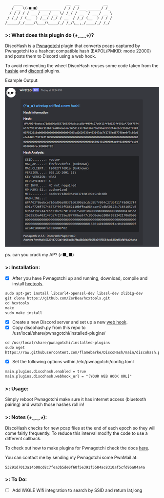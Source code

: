 ```
    ____                    __  __           __  
   / __ \(⌐■_■)__________  / / / /___ ______/ /_ 
  / / / / / ___/ ___/ __ \/ /_/ / __ `/ ___/ __ \
 / /_/ / (__  ) /__/ /_/ / __  / /_/ (__  ) / / /
/_____/_/____/\___/\____/_/ /_/\__,_/____/_/ /_/  
```

### >: What does this plugin do (◕‿‿◕)?

DiscoHash is a [Pwnagotchi](https://pwnagotchi.ai/) plugin that converts pcaps captured by Pwnagotchi to a hashcat compatible hash (EAPOL/PMKID: mode 22000) and posts them to Discord using a web hook.

To avoid reinventing the wheel DiscoHash reuses some code taken from the [hashie](https://github.com/evilsocket/pwnagotchi-plugins-contrib/blob/master/hashie.py) and [discord](https://github.com/evilsocket/pwnagotchi-plugins-contrib/blob/master/discord.py) plugins.

Example Output:

![DiscoHash Discord message](/discohash.png)

ps. can you crack my AP? (⌐■_■)


### >: Installation:

- [X] After you have Pwnagotchi up and running, download, compile and install [hxctools](https://github.com/ZerBea/hcxtools).
```
sudo apt-get install libcurl4-openssl-dev libssl-dev zlib1g-dev
git clone https://github.com/ZerBea/hcxtools.git
cd hcxtools
make
sudo make install
```
- [X] Create a new Discord server and set up a new [web hook](https://support.discord.com/hc/en-us/articles/228383668-Intro-to-Webhooks).
- [X] Copy discohash.py from this repo to /usr/local/share/pwnagotchi/installed-plugins/
```
cd /usr/local/share/pwnagotchi/installed-plugins
sudo wget https://raw.githubusercontent.com/flamebarke/DiscoHash/main/discohash.py
```
- [X] Set the following options within /etc/pwnagotchi/config.toml
```
main.plugins.discohash.enabled = true
main.plugins.discohash.webhook_url = "[YOUR WEB HOOK URL]"
```


### >: Usage:

Simply reboot Pwnagotchi make sure it has internet access (bluetooth pairing) and watch those hashes roll in!


### >: Notes (◕‿‿◕):

DiscoHash checks for new pcap files at the end of each epoch so they will come fairly frequently. To reduce this interval modify the code to use a different callback. 

To check out how to make plugins for Pwnagotchi check the docs [here](https://pwnagotchi.ai/plugins/#developing-your-own-plugin).

You can contact me by sending my Pwnagotchi some PwnMail at:

`53291d7013a14b08cd8c7fea3b5de0f60f5e391f5584ac8310af5cfd96a04a4a`


### >: To Do:

- [ ] Add WiGLE Wifi integration to search by SSID and return lat,long
